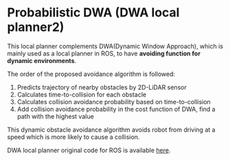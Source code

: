 # Probabilistic DWA (DWA local planner2)

This local planner complements DWA(Dynamic Window Approach), which is mainly used as a local planner in ROS, to have **avoiding function for dynamic environments**. 

The order of the proposed avoidance algorithm is followed:

1) Predicts trajectory of nearby obstacles by 2D-LiDAR sensor
2) Calculates time-to-collision for each obstacle
3) Calculates collision avoidance probability based on time-to-collision
4) Add collision avoidance probability in the cost function of DWA, find a path with the highest value

This dynamic obstacle avoidance algorithm avoids robot from driving at a speed which is more likely to cause a collision. 

DWA local planner original code for ROS is available [here](https://github.com/ros-planning/navigation/tree/kinetic-devel/dwa_local_planner/).

